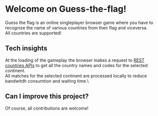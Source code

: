 # Welcome on Guess-the-flag!
Guess the flag is an online singleplayer browser game where you have to recognize the name of various countries from their flag and viceversa.\
All countries are supported!

## Tech insights
At the loading of the gameplay the browser makes a request to [REST countries APIs](https://restcountries.com) to get all the country names and codes for the selected continent.\
All matches for the selected continent are processed locally to reduce bandwitdh consumtion and waiting time.\

## Can I improve this project?
Of course, all contributions are welcome!
